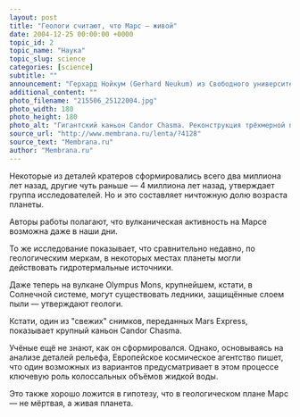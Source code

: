 ```yaml
---
layout: post
title: "Геологи считают, что Марс — живой"
date: 2004-12-25 00:00:00 +0000
topic_id: 2
topic_name: "Наука"
topic_slug: science
categories: [science]
subtitle: ""
announcement: "Герхард Нойкум (Gerhard Neukum) из Свободного университета Берлина (Freie Universitat Berlin), а также 40 его коллег из других институтов и университетов, проанализировали изображения пяти марсианских вулканов, собранные европейским зондом Mars Express, и нашли свидетельства их недавней активности."
additional_content: ""
photo_filename: "215506_25122004.jpg"
photo_width: 180
photo_height: 180
photo_alt: "Гигантский каньон Candor Chasma. Реконструкция трёхмерной перспективы по стереоснимкам, полученным с корабля Mars Express (иллюстрация с сайта esa.int)"
source_url: "http://www.membrana.ru/lenta/?4128"
source_text: "Membrana.ru"
author: "Membrana.ru"
---
```

Некоторые из деталей кратеров сформировались всего два миллиона лет назад, другие чуть раньше — 4 миллиона лет назад, утверждает группа исследователей. Но и это составляет ничтожную долю возраста планеты.

Авторы работы полагают, что вулканическая активность на Марсе возможна даже в наши дни.

То же исследование показывает, что сравнительно недавно, по геологическим меркам, в некоторых местах планеты могли действовать гидротермальные источники.

Даже теперь на вулкане Olympus Mons, крупнейшем, кстати, в Солнечной системе, могут существовать ледники, защищённые слоем пыли — утверждают геологи.

Кстати, один из "свежих" снимков, переданных Mars Express, показывает крупный каньон Candor Chasma.

Учёные ещё не знают, как он сформировался. Однако, основываясь на анализе деталей рельефа, Европейское космическое агентство пишет, что один возможных из вариантов предусматривает в этом процессе ключевую роль колоссальных объёмов жидкой воды.

Это также хорошо ложится в гипотезу, что в геологическом плане Марс — не мёртвая, а живая планета.
